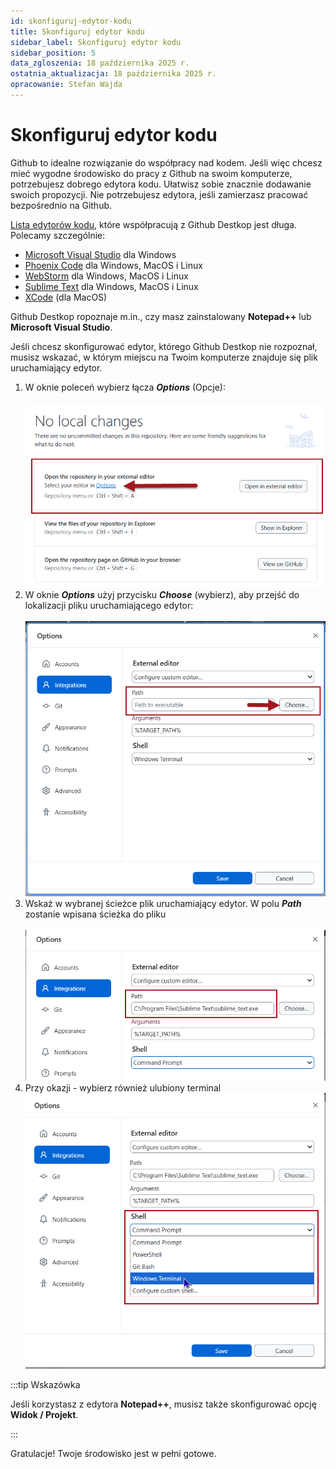 ```yaml
---
id: skonfiguruj-edytor-kodu
title: Skonfiguruj edytor kodu
sidebar_label: Skonfiguruj edytor kodu
sidebar_position: 5 
data_zgloszenia: 18 października 2025 r.
ostatnia_aktualizacja: 18 października 2025 r.
opracowanie: Stefan Wajda
---
```


# Skonfiguruj edytor kodu

Github to idealne rozwiązanie do współpracy nad kodem. Jeśli więc chcesz mieć wygodne środowisko do pracy z Github na swoim komputerze, potrzebujesz dobrego edytora kodu. Ułatwisz sobie znacznie dodawanie swoich propozycji. Nie potrzebujesz edytora, jeśli zamierzasz pracować bezpośrednio na Github. 

[Lista edytorów kodu](https://docs.github.com/en/desktop/configuring-and-customizing-github-desktop/configuring-a-default-editor-in-github-desktop), które współpracują z Github Destkop jest długa. Polecamy szczególnie:
- [Microsoft Visual Studio](https://code.visualstudio.com/) dla Windows
- [Phoenix Code](https://phcode.dev/download/) dla Windows, MacOS i Linux
- [WebStorm](https://www.jetbrains.com/webstorm/) dla Windows, MacOS i Linux
- [Sublime Text](https://www.sublimetext.com/) dla Windows, MacOS i Linux
- [XCode](https://developer.apple.com/xcode/) (dla MacOS)

Github Destkop ropoznaje m.in., czy masz zainstalowany **Notepad++** lub **Microsoft Visual Studio**.   

Jeśli chcesz skonfigurować edytor, którego Github Destkop nie rozpoznał, musisz wskazać, w którym miejscu na Twoim komputerze znajduje się plik uruchamiający edytor.

1. W oknie poleceń wybierz łącza **<em lang="en">Options</em>** (Opcje):<br /><br />
   ![konfiguracja ścieżki do edytora kodu](./img/github-destkop-12-1.png)
2. W oknie **<em lang="en">Options</em>** użyj przycisku **<em lang="en">Choose</em>** (wybierz), aby przejść do lokalizacji pliku uruchamiającego edytor:<br /><br />
   ![konfiguracja ścieżki do edytora kodu](./img/github-destkop-12-2.png)
3. Wskaż w wybranej ścieżce plik uruchamiający edytor. W polu **<em lang="en">Path</em>** zostanie wpisana ścieżka do pliku<br /><br />
   ![konfiguracja ścieżki do edytora kodu](./img/github-destkop-12-3.png)
4. Przy okazji - wybierz również ulubiony terminal
   ![konfiguracja ścieżki do edytora kodu](./img/github-destkop-12-4.png)

:::tip Wskazówka

Jeśli korzystasz z edytora **Notepad++**, musisz także skonfigurować opcję **Widok / Projekt**.  

:::

Gratulacje! Twoje środowisko jest w pełni gotowe.
